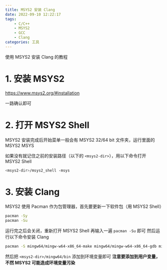 ```yaml
---
title: MSYS2 安装 Clang
date: 2022-09-10 12:22:17
tags:
    - C/C++
    - MSYS2
    - GCC
    - Clang
categories: 工具
---
```


使用 MSYS2 安装 Clang 的教程

<!-- more -->

# 1. 安装 MSYS2

https://www.msys2.org/#installation

一路确认即可

# 2. 打开 MSYS2 Shell

MSYS2 安装完成后开始菜单一般会有 MSYS2 32/64 bit 文件夹，运行里面的 MSYS2 MSYS

如果没有就记住之前的安装路径（以下的 `<msys2-dir>`），用以下命令打开 MSYS2 Shell

```bash
<msys2-dir>/msys2_shell -msys
```

# 3. 安装 Clang

MSYS2 使用 Pacman 作为包管理器，首先要更新一下软件包（用 MSYS2 Shell）

```bash
pacman -Sy
pacman -Su
```

运行完之后会关闭，重新打开 MSYS2 Shell 再输入一遍 `pacman -Su` 即可
然后运行以下命令安装 Clang

```bash
pacman -S mingw64/mingw-w64-x86_64-make mingw64/mingw-w64-x86_64-gdb mingw64/mingw-w64-x86_64-clang
```

然后把 `<msys2-dir>/mingw64/bin` 添加到环境变量即可
**注意要添加到用户变量，不然 MSYS2 可能造成环境变量污染**
